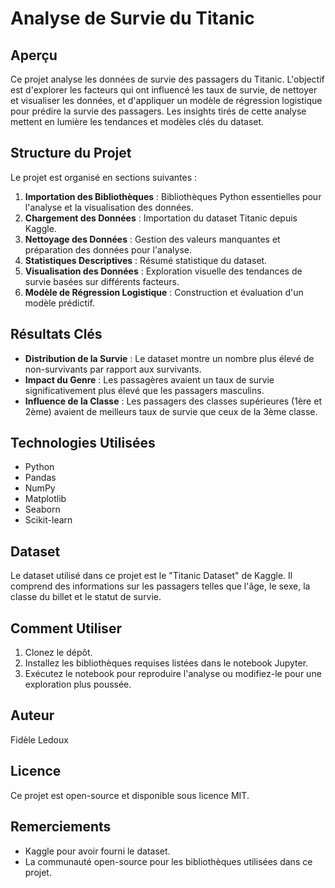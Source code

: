 # Analyse de Survie du Titanic

## Aperçu
Ce projet analyse les données de survie des passagers du Titanic. L'objectif est d'explorer les facteurs qui ont influencé les taux de survie, de nettoyer et visualiser les données, et d'appliquer un modèle de régression logistique pour prédire la survie des passagers. Les insights tirés de cette analyse mettent en lumière les tendances et modèles clés du dataset.

## Structure du Projet
Le projet est organisé en sections suivantes :

1. **Importation des Bibliothèques** : Bibliothèques Python essentielles pour l'analyse et la visualisation des données.
2. **Chargement des Données** : Importation du dataset Titanic depuis Kaggle.
3. **Nettoyage des Données** : Gestion des valeurs manquantes et préparation des données pour l'analyse.
4. **Statistiques Descriptives** : Résumé statistique du dataset.
5. **Visualisation des Données** : Exploration visuelle des tendances de survie basées sur différents facteurs.
6. **Modèle de Régression Logistique** : Construction et évaluation d'un modèle prédictif.

## Résultats Clés
- **Distribution de la Survie** : Le dataset montre un nombre plus élevé de non-survivants par rapport aux survivants.
- **Impact du Genre** : Les passagères avaient un taux de survie significativement plus élevé que les passagers masculins.
- **Influence de la Classe** : Les passagers des classes supérieures (1ère et 2ème) avaient de meilleurs taux de survie que ceux de la 3ème classe.

## Technologies Utilisées
- Python
- Pandas
- NumPy
- Matplotlib
- Seaborn
- Scikit-learn

## Dataset
Le dataset utilisé dans ce projet est le "Titanic Dataset" de Kaggle. Il comprend des informations sur les passagers telles que l'âge, le sexe, la classe du billet et le statut de survie.

## Comment Utiliser
1. Clonez le dépôt.
2. Installez les bibliothèques requises listées dans le notebook Jupyter.
3. Exécutez le notebook pour reproduire l'analyse ou modifiez-le pour une exploration plus poussée.

## Auteur
Fidèle Ledoux

## Licence
Ce projet est open-source et disponible sous licence MIT.

## Remerciements
- Kaggle pour avoir fourni le dataset.
- La communauté open-source pour les bibliothèques utilisées dans ce projet.

